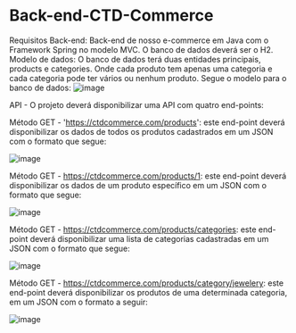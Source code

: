 # Back-end-CTD-Commerce
Requisitos Back-end:
Back-end de nosso e-commerce em Java com o Framework Spring no modelo MVC.
O banco de dados deverá ser o H2. 
Modelo de dados: O banco de dados terá duas entidades principais, products e categories. Onde cada produto tem apenas uma categoria e cada categoria pode ter vários ou nenhum produto.  Segue o modelo para o banco de dados:
![image](https://user-images.githubusercontent.com/85448082/149217223-a14fa4b0-0a1c-40b8-887d-228dee6a8907.png)

API - O projeto deverá disponibilizar uma API com quatro end-points:

Método GET - 'https://ctdcommerce.com/products': este end-point deverá disponibilizar os dados de todos os produtos cadastrados em um JSON com o formato que segue:

![image](https://user-images.githubusercontent.com/85448082/149217440-df86f4aa-faa3-44b7-80ea-45d88913a2ce.png)

Método GET - https://ctdcommerce.com/products/1: este end-point deverá disponibilizar os dados de um produto específico em um JSON  com o formato que segue:

![image](https://user-images.githubusercontent.com/85448082/149217506-998af2c2-bf4d-48b9-8820-2a99c654949d.png)

Método GET - https://ctdcommerce.com/products/categories: este end-point deverá disponibilizar uma lista de categorias cadastradas em um JSON  com o formato que segue:

![image](https://user-images.githubusercontent.com/85448082/149217552-d69f7a7f-4864-4fe4-b9fb-c05e4b74e8b6.png)

Método GET - https://ctdcommerce.com/products/category/jewelery: este end-point deverá disponibilizar os produtos de uma determinada categoria, em um JSON  com o formato a seguir:

![image](https://user-images.githubusercontent.com/85448082/149217615-c76c2f8f-b4c2-42f3-ba17-e3681cc28319.png)


